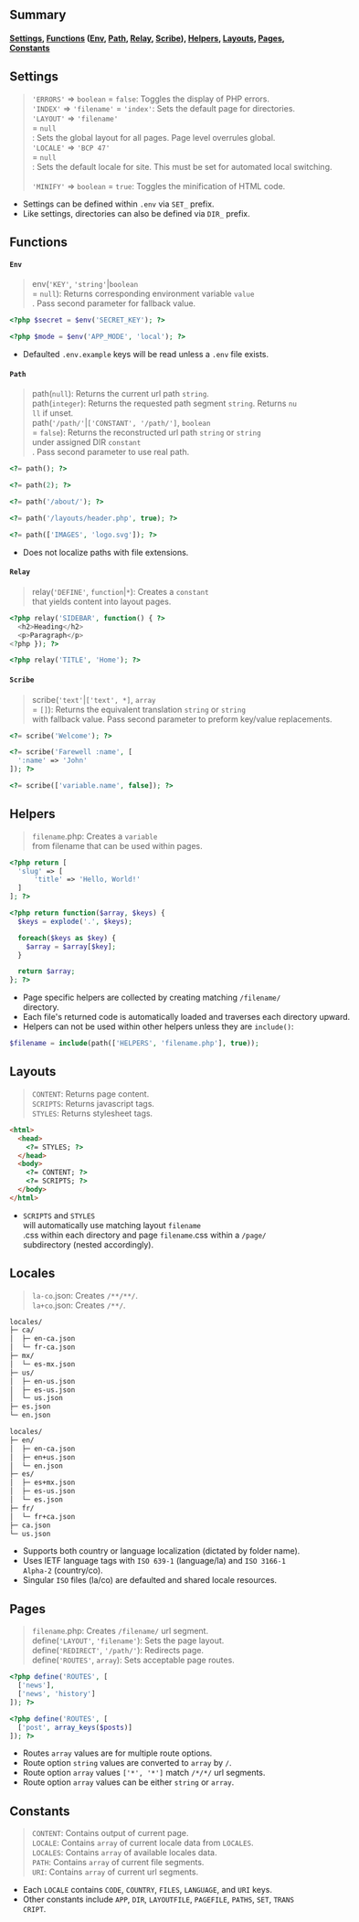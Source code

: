 ## Summary

#### [Settings](#settings), [Functions](#functions) ([Env](#env), [Path](#path), [Relay](#relay), [Scribe](#scribe)), [Helpers](#helpers), [Layouts](#layouts), [Pages](#pages), [Constants](#constants)

## Settings

> `'ERRORS'` => `boolean` = `false`: Toggles the display of PHP errors. <nobr />  
> `'INDEX'` => `'filename'` = `'index'`: Sets the default page for directories. <nobr />  
> `'LAYOUT'` => `'filename'` = `null`: Sets the global layout for all pages. Page level overrules global. <nobr />  
> `'LOCALE'` => `'BCP 47'` = `null`: Sets the default locale for site. This must be set for automated local switching. <nobr />  
> `'MINIFY'` => `boolean` = `true`: Toggles the minification of HTML code.

- Settings can be defined within `.env` via `SET_` prefix.
- Like settings, directories can also be defined via `DIR_` prefix.

## Functions

#### `Env`

> env(`'KEY'`, `'string'`|`boolean` = `null`): Returns corresponding environment variable `value`. Pass second parameter for fallback value.

``` php
<?php $secret = $env('SECRET_KEY'); ?>

<?php $mode = $env('APP_MODE', 'local'); ?>
```

- Defaulted `.env.example` keys will be read unless a `.env` file exists.

#### `Path`

> path(`null`): Returns the current url path `string`. <nobr />  
> path(`integer`): Returns the requested path segment `string`. Returns `null` if unset. <nobr />  
> path(`'/path/'`|`['CONSTANT', '/path/']`, `boolean` = `false`): Returns the reconstructed url path `string` or `string` under assigned DIR `constant`. Pass second parameter to use real path.

``` php
<?= path(); ?>

<?= path(2); ?>

<?= path('/about/'); ?>

<?= path('/layouts/header.php', true); ?>

<?= path(['IMAGES', 'logo.svg']); ?>
```

- Does not localize paths with file extensions.

#### `Relay`

> relay(`'DEFINE'`, `function`|`*`): Creates a `constant` that yields content into layout pages.

```php
<?php relay('SIDEBAR', function() { ?>
  <h2>Heading</h2>
  <p>Paragraph</p>
<?php }); ?>

<?php relay('TITLE', 'Home'); ?>
```

#### `Scribe`

> scribe(`'text'`|`['text', *]`, `array` = `[]`): Returns the equivalent translation `string` or `string` with fallback value. Pass second parameter to preform key/value replacements.

``` php
<?= scribe('Welcome'); ?>

<?= scribe('Farewell :name', [
  ':name' => 'John'
]); ?>

<?= scribe(['variable.name', false]); ?>
```

## Helpers

> `filename`.php: Creates a `variable` from filename that can be used within pages.

``` php
<?php return [
  'slug' => [
      'title' => 'Hello, World!'
  ]
]; ?>

<?php return function($array, $keys) {
  $keys = explode('.', $keys);

  foreach($keys as $key) {
    $array = $array[$key];
  }

  return $array;
}; ?>
```

- Page specific helpers are collected by creating matching `/filename/` directory.
- Each file's returned code is automatically loaded and traverses each directory upward.
- Helpers can not be used within other helpers unless they are `include()`:

``` php
$filename = include(path(['HELPERS', 'filename.php'], true));
```

## Layouts

> `CONTENT`: Returns page content. <nobr />  
> `SCRIPTS`: Returns javascript tags. <nobr />  
> `STYLES`: Returns stylesheet tags.

``` html
<html>
  <head>
    <?= STYLES; ?>
  </head>
  <body>
    <?= CONTENT; ?>
    <?= SCRIPTS; ?>
  </body>
</html>
```

- `SCRIPTS` and `STYLES` will automatically use matching layout `filename`.css within each directory and page `filename`.css within a `/page/` subdirectory (nested accordingly).

## Locales

> `la-co`.json: Creates `/**/**/`. <nobr />  
> `la+co`.json: Creates `/**/`.

``` html
locales/
├─ ca/
│  ├─ en-ca.json
│  └─ fr-ca.json
├─ mx/
│  └─ es-mx.json
├─ us/
│  ├─ en-us.json
│  ├─ es-us.json
│  └─ us.json
├─ es.json
└─ en.json

locales/
├─ en/
│  ├─ en-ca.json
│  ├─ en+us.json
│  └─ en.json
├─ es/
│  ├─ es+mx.json
│  ├─ es-us.json
│  └─ es.json
├─ fr/
│  └─ fr+ca.json
├─ ca.json
└─ us.json
```

- Supports both country or language localization (dictated by folder name).
- Uses IETF language tags with `ISO 639-1` (language/la) and `ISO 3166-1 Alpha-2` (country/co).
- Singular `ISO` files (la/co) are defaulted and shared locale resources.

## Pages

> `filename`.php: Creates `/filename/` url segment. <nobr />  
> define(`'LAYOUT'`, `'filename'`): Sets the page layout. <nobr />  
> define(`'REDIRECT'`, `'/path/'`): Redirects page. <nobr />  
> define(`'ROUTES'`, `array`): Sets acceptable page routes.

``` php
<?php define('ROUTES', [
  ['news'],
  ['news', 'history']
]); ?>

<?php define('ROUTES', [
  ['post', array_keys($posts)]
]); ?>
```

- Routes `array` values are for multiple route options.
- Route option `string` values are converted to `array` by `/`.
- Route option `array` values `['*', '*']` match `/*/*/` url segments.
- Route option `array` values can be either `string` or `array`.

## Constants

> `CONTENT`: Contains output of current page. <nobr />  
> `LOCALE`: Contains `array` of current locale data from `LOCALES`. <nobr />  
> `LOCALES`: Contains `array` of available locales data. <nobr />  
> `PATH`: Contains `array` of current file segments. <nobr />  
> `URI`: Contains `array` of current url segments.

- Each `LOCALE` contains `CODE`, `COUNTRY`, `FILES`, `LANGUAGE`, and `URI` keys.
- Other constants include `APP`, `DIR`, `LAYOUTFILE`, `PAGEFILE`, `PATHS`, `SET`, `TRANSCRIPT`.